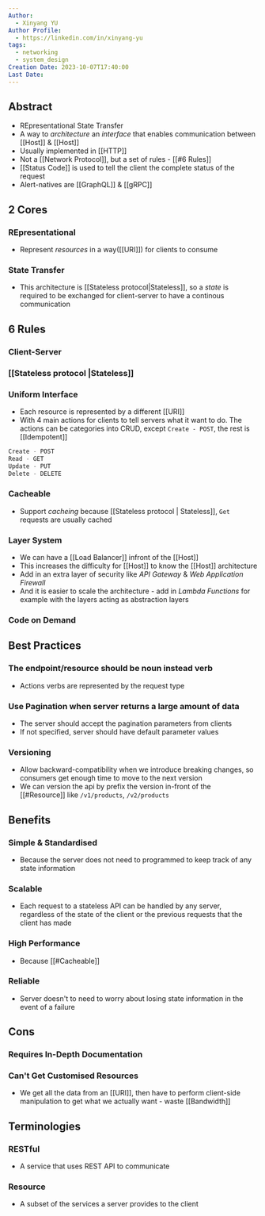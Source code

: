 ```yaml
---
Author:
  - Xinyang YU
Author Profile:
  - https://linkedin.com/in/xinyang-yu
tags:
  - networking
  - system_design
Creation Date: 2023-10-07T17:40:00
Last Date:
---
```

## Abstract
- REpresentational State Transfer
- A way to *architecture* an *interface* that enables communication between [[Host]] & [[Host]]
- Usually implemented in [[HTTP]]
- Not a [[Network Protocol]], but a set of rules - [[#6 Rules]]
- [[Status Code]] is used to tell the client the complete status of the request
- Alert-natives are [[GraphQL]] & [[gRPC]] 

## 2 Cores
### REpresentational
- Represent *resources* in a way([[URI]]) for clients to consume
### State Transfer
- This architecture is [[Stateless protocol|Stateless]], so a *state* is required to be exchanged for client-server to have a continous communication

## 6 Rules
### Client-Server
### [[Stateless protocol |Stateless]]
### Uniform Interface
- Each resource is represented by a different [[URI]]
- With 4 main actions for clients to tell servers what it want to do. The actions can be categories into CRUD, except `Create - POST`, the rest is [[Idempotent]]
```java
Create - POST
Read - GET
Update - PUT
Delete - DELETE
```
### Cacheable
- Support *cacheing* because [[Stateless protocol | Stateless]], `Get` requests are usually cached
### Layer System
- We can have a [[Load Balancer]] infront of the [[Host]]
- This increases the difficulty for [[Host]] to know the [[Host]] architecture
- Add in an extra layer of security like *API Gateway* & *Web Application Firewall*
- And it is easier to scale the architecture - add in *Lambda Functions* for example with the layers acting as abstraction layers
### Code on Demand


## Best Practices
### The endpoint/resource should be noun instead verb
- Actions verbs are represented by the request type
### Use Pagination when server returns a large amount of data
- The server should accept the pagination parameters from clients
- If not specified, server should have default parameter values
### Versioning
- Allow backward-compatibility when we introduce breaking changes, so consumers get enough time to move to the next version
- We can version the api by prefix the version in-front of the [[#Resource]] like `/v1/products`, `/v2/products`


## Benefits
### Simple & Standardised
- Because the server does not need to programmed to keep track of any state information
### Scalable
- Each request to a stateless API can be handled by any server, regardless of the state of the client or the previous requests that the client has made
### High Performance
- Because [[#Cacheable]]
### Reliable
- Server doesn't to need to worry about losing state information in the event of a failure

## Cons
### Requires In-Depth Documentation
### Can't Get Customised Resources
- We get all the data from an [[URI]], then have to perform client-side manipulation to get what we actually want - waste [[Bandwidth]]

## Terminologies
### RESTful
- A service that uses REST API to communicate 
### Resource
- A subset of the services a server provides to the client